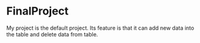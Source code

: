 # FinalProject

My project is the default project. Its feature is that it can add new data into the table and delete data from table. 
